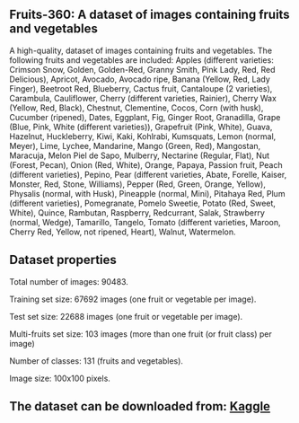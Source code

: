 <h2>Fruits-360: A dataset of images containing fruits and vegetables</h2>
<p>A high-quality, dataset of images containing fruits and vegetables. The following fruits and vegetables are included: Apples (different varieties: Crimson Snow, Golden, Golden-Red, Granny Smith, Pink Lady, Red, Red Delicious), Apricot, Avocado, Avocado ripe, Banana (Yellow, Red, Lady Finger), Beetroot Red, Blueberry, Cactus fruit, Cantaloupe (2 varieties), Carambula, Cauliflower, Cherry (different varieties, Rainier), Cherry Wax (Yellow, Red, Black), Chestnut, Clementine, Cocos, Corn (with husk), Cucumber (ripened), Dates, Eggplant, Fig, Ginger Root, Granadilla, Grape (Blue, Pink, White (different varieties)), Grapefruit (Pink, White), Guava, Hazelnut, Huckleberry, Kiwi, Kaki, Kohlrabi, Kumsquats, Lemon (normal, Meyer), Lime, Lychee, Mandarine, Mango (Green, Red), Mangostan, Maracuja, Melon Piel de Sapo, Mulberry, Nectarine (Regular, Flat), Nut (Forest, Pecan), Onion (Red, White), Orange, Papaya, Passion fruit, Peach (different varieties), Pepino, Pear (different varieties, Abate, Forelle, Kaiser, Monster, Red, Stone, Williams), Pepper (Red, Green, Orange, Yellow), Physalis (normal, with Husk), Pineapple (normal, Mini), Pitahaya Red, Plum (different varieties), Pomegranate, Pomelo Sweetie, Potato (Red, Sweet, White), Quince, Rambutan, Raspberry, Redcurrant, Salak, Strawberry (normal, Wedge), Tamarillo, Tangelo, Tomato (different varieties, Maroon, Cherry Red, Yellow, not ripened, Heart), Walnut, Watermelon.</p>
<h2>Dataset properties</h2>
<p>Total number of images: 90483.</p>
<p>Training set size: 67692 images (one fruit or vegetable per image).</p>
<p>Test set size: 22688 images (one fruit or vegetable per image).</p>
<p>Multi-fruits set size: 103 images (more than one fruit (or fruit class) per image)</p>
<p>Number of classes: 131 (fruits and vegetables).</p>
<p>Image size: 100x100 pixels.</p>
<h2>The dataset can be downloaded from: <a href="https://www.kaggle.com/moltean/fruits" target="_blank">Kaggle</a></h2>
